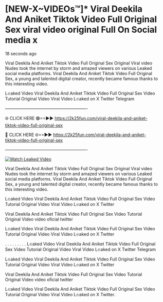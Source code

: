 # [NEW-X~VIDEOs™]* Viral Deekila And Aniket Tiktok Video Full Original Sex viral video original Full On Social media x

18 seconds ago

Viral Deekila And Aniket Tiktok Video Full Original Sex Original Viral video Nudes took the internet by storm and amazed viewers on various Leaked social media platforms. Viral Deekila And Aniket Tiktok Video Full Original Sex, a young and talented digital creator, recently became famous thanks to this interesting video.

L𝚎aked Video Viral Deekila And Aniket Tiktok Video Full Original Sex Video Tutorial Original Video Viral Video L𝚎aked on X Twitter Telegram

———————————————————-

🌐 CLICK HERE 🟢==►► https://2k25fun.com/viral-deekila-and-aniket-tiktok-video-full-original-sex

🔴 CLICK HERE 🌐==►► https://2k25fun.com/viral-deekila-and-aniket-tiktok-video-full-original-sex

———————————————————-

[![Watch Leaked Video](https://miro.medium.com/v2/resize:fit:828/format:webp/1*cilzJN44JGOrTw9NJCrNHA.gif "Watch Leaked Video")](https://2k25fun.com/viral-deekila-and-aniket-tiktok-video-full-original-sex)

Viral Deekila And Aniket Tiktok Video Full Original Sex Original Viral video Nudes took the internet by storm and amazed viewers on various Leaked social media platforms. Viral Deekila And Aniket Tiktok Video Full Original Sex, a young and talented digital creator, recently became famous thanks to this interesting video.

L𝚎aked Video Viral Deekila And Aniket Tiktok Video Full Original Sex Video Tutorial Original Video Viral Video L𝚎aked on X Twitter

Viral Deekila And Aniket Tiktok Video Full Original Sex Video Tutorial Original Video video oficial twitter

L𝚎aked Video Viral Deekila And Aniket Tiktok Video Full Original Sex Video Tutorial Original Video Viral Video L𝚎aked on X Twitter

. . . . . . . . . L𝚎aked Video Viral Deekila And Aniket Tiktok Video Full Original Sex Video Tutorial Original Video Viral Video L𝚎aked on X Twitter Telegram

L𝚎aked Video Viral Deekila And Aniket Tiktok Video Full Original Sex Video Tutorial Original Video Viral Video L𝚎aked on X Twitter

Viral Deekila And Aniket Tiktok Video Full Original Sex Video Tutorial Original Video video oficial twitter

L𝚎aked Video Viral Deekila And Aniket Tiktok Video Full Original Sex Video Tutorial Original Video Viral Video L𝚎aked on X Twitter.